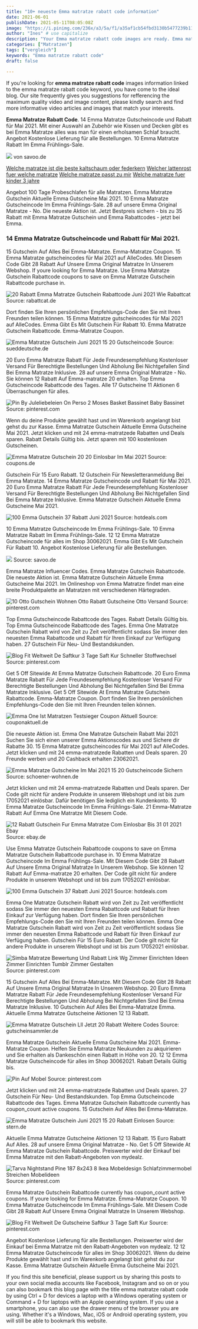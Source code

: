 ```yaml
---
title: "10+ neueste Emma matratze rabatt code information"
date: 2021-06-01
publishDate: 2021-05-11T08:05:08Z
image: "https://i.pinimg.com/236x/a3/5a/f1/a35af1cb54fbd3130b5477239b11a581.jpg"
author: "Ines" # use capitalize
description: "Your Emma matratze rabatt code images are ready. Emma matratze rabatt code are a topic that is being searched for and liked by netizens today. You can Download the Emma matratze rabatt code files here. Get all free photos and vectors."
categories: ["Matratzen"]
tags: ["vergleich"]
keywords: "Emma matratze rabatt code"
draft: false

---
```


If you're looking for **emma matratze rabatt code** images information linked to the emma matratze rabatt code keyword, you have come to the ideal  blog. Our site frequently  gives you  suggestions  for refferencing  the maximum  quality video and image  content, please kindly search and find more informative video articles and images that match your interests.

**Emma Matratze Rabatt Code**. 14 Emma Matratze Gutscheincode und Rabatt für Mai 2021. Mit einer Auswahl an Zubehör wie Kissen und Decken gibt es bei Emma Matratze alles was man für einen erholsamen Schlaf braucht. Angebot Kostenlose Lieferung für alle Bestellungen. 10 Emma Matratze Rabatt Im Emma Frühlings-Sale.

![](https://cdn.sdccdn.com/img/emma-matratze-gutschein.jpeg "")
 von savoo.de

[Welche matratze ist die beste kaltschaum oder federkern](/welche-matratze-ist-die-beste-kaltschaum-oder-federkern/)
[Welcher lattenrost fuer welche matratze](/welcher-lattenrost-fuer-welche-matratze/)
[Welche matratze passt zu mir](/welche-matratze-passt-zu-mir/)
[Welche matratze fuer kinder 3 jahre](/welche-matratze-fuer-kinder-3-jahre/)

Angebot 100 Tage Probeschlafen für alle Matratzen. Emma Matratze Gutschein Aktuelle Emma Gutscheine Mai 2021. 10 Emma Matratze Gutscheincode Im Emma Frühlings-Sale. 28 auf unsere Emma Original Matratze - No. Die neueste Aktion ist. Jetzt Bestpreis sichern - bis zu 35 Rabatt mit Emma Matratze Gutschein und Emma Rabattcodes - jetzt bei Emma.

### 14 Emma Matratze Gutscheincode und Rabatt für Mai 2021.

15 Gutschein Auf Alles Bei Emma-Matratze. Emma-Matratze Coupon. 15 Emma Matratze gutscheincodes für Mai 2021 auf AlleCodes. Mit Diesem Code Gibt 28 Rabatt Auf Unsere Emma Original Matratze In Unserem Webshop. If youre looking for Emma Matratze. Use Emma Matratze Gutschein Rabattcode coupons to save on Emma Matratze Gutschein Rabattcode purchase in.


![20 Rabatt Emma Matratze Gutschein Rabattcode Juni 2021 Wie Rabattcat](https://cdn-7.com/media/wysiwyg/EMMA_DE/MPS/spring_icon_adaption-14_DE-01.png "20 Rabatt Emma Matratze Gutschein Rabattcode Juni 2021 Wie Rabattcat")
Source: rabattcat.de

Dort finden Sie Ihren persönlichen Empfehlungs-Code den Sie mit Ihren Freunden teilen können. 15 Emma Matratze gutscheincodes für Mai 2021 auf AlleCodes. Emma Gibt Es Mit Gutschein Für Rabatt 10. Emma Matratze Gutschein Rabattcode. Emma-Matratze Coupon.

![Emma Matratze Gutschein Juni 2021 15 20 Gutscheincode](https://www.sueddeutsche.de/gutscheine/wp-content/uploads/2021/01/Emma-Matratze.png "Emma Matratze Gutschein Juni 2021 15 20 Gutscheincode")
Source: sueddeutsche.de

20 Euro Emma Matratze Rabatt Für Jede Freundesempfehlung Kostenloser Versand Für Berechtigte Bestellungen Und Abholung Bei Nichtgefallen Sind Bei Emma Matratze Inklusive. 28 auf unsere Emma Original Matratze - No. Sie können 12 Rabatt Auf Emma-matratze 20 erhalten. Top Emma Gutscheincode Rabattcode des Tages. Alle 17 Gutscheine 11 Aktionen 6 Überraschungen für alles.

![Pin By Juleliebeleien On Perso 2 Moses Basket Bassinet Baby Bassinet](https://i.pinimg.com/originals/4f/88/87/4f888758548c8e4c7d79960cafd17151.jpg "Pin By Juleliebeleien On Perso 2 Moses Basket Bassinet Baby Bassinet")
Source: pinterest.com

Wenn du deine Produkte gewählt hast und im Warenkorb angelangt bist gehst du zur Kasse. Emma Matratze Gutschein Aktuelle Emma Gutscheine Mai 2021. Jetzt klicken und mit 24 emma-matratzede Rabatten und Deals sparen. Rabatt Details Gültig bis. Jetzt sparen mit 100 kostenlosen Gutscheinen.

![Emma Matratze Gutschein 20 20 Einlosbar Im Mai 2021](https://www.coupons.de/images/merchants/emma-matratze_rabattcode-eintragen.jpg?t=1619173143 "Emma Matratze Gutschein 20 20 Einlosbar Im Mai 2021")
Source: coupons.de

Gutschein Für 15 Euro Rabatt. 12 Gutschein Für Newsletteranmeldung Bei Emma Matratze. 14 Emma Matratze Gutscheincode und Rabatt für Mai 2021. 20 Euro Emma Matratze Rabatt Für Jede Freundesempfehlung Kostenloser Versand Für Berechtigte Bestellungen Und Abholung Bei Nichtgefallen Sind Bei Emma Matratze Inklusive. Emma Matratze Gutschein Aktuelle Emma Gutscheine Mai 2021.

![100 Emma Gutschein 37 Rabatt Juni 2021](https://www.hotdeals.com/public/images/60113bad74bb0.jpg "100 Emma Gutschein 37 Rabatt Juni 2021")
Source: hotdeals.com

10 Emma Matratze Gutscheincode Im Emma Frühlings-Sale. 10 Emma Matratze Rabatt Im Emma Frühlings-Sale. 12 12 Emma Matratze Gutscheincode für alles im Shop 30062021. Emma Gibt Es Mit Gutschein Für Rabatt 10. Angebot Kostenlose Lieferung für alle Bestellungen.

![](https://cdn.sdccdn.com/img/emma-matratze-gutschein.jpeg "")
Source: savoo.de

Emma Matratze Influencer Codes. Emma Matratze Gutschein Rabattcode. Die neueste Aktion ist. Emma Matratze Gutschein Aktuelle Emma Gutscheine Mai 2021. Im Onlineshop von Emma Matratze findet man eine breite Produktpalette an Matratzen mit verschiedenen Härtegraden.

![10 Otto Gutschein Wohnen Otto Rabatt Gutscheine Otto Versand](https://i.pinimg.com/originals/83/b1/a1/83b1a118edd8de09278ea6a8c541177b.png "10 Otto Gutschein Wohnen Otto Rabatt Gutscheine Otto Versand")
Source: pinterest.com

Top Emma Gutscheincode Rabattcode des Tages. Rabatt Details Gültig bis. Top Emma Gutscheincode Rabattcode des Tages. Emma One Matratze Gutschein Rabatt wird von Zeit zu Zeit veröffentlicht sodass Sie immer den neuesten Emma Rabattcode und Rabatt für Ihren Einkauf zur Verfügung haben. 27 Gutschein Für Neu- Und Bestandskunden.

![Blog Fit Weltweit De Saftkur 3 Tage Saft Kur Schneller Stoffwechsel](https://i.pinimg.com/originals/31/02/ec/3102ec6bbd24b6376516947fa5ba6d90.jpg "Blog Fit Weltweit De Saftkur 3 Tage Saft Kur Schneller Stoffwechsel")
Source: pinterest.com

Get 5 Off Sitewide At Emma Matratze Gutschein Rabattcode. 20 Euro Emma Matratze Rabatt Für Jede Freundesempfehlung Kostenloser Versand Für Berechtigte Bestellungen Und Abholung Bei Nichtgefallen Sind Bei Emma Matratze Inklusive. Get 5 Off Sitewide At Emma Matratze Gutschein Rabattcode. Emma-Matratze Coupon. Dort finden Sie Ihren persönlichen Empfehlungs-Code den Sie mit Ihren Freunden teilen können.

![Emma One Ist Matratzen Testsieger Coupon Aktuell](https://www.couponaktuell.de/wp-content/uploads/2020/08/Emma-Matratze-1-800x704.png "Emma One Ist Matratzen Testsieger Coupon Aktuell")
Source: couponaktuell.de

Die neueste Aktion ist. Emma One Matratze Gutschein Rabatt Mai 2021 Suchen Sie sich einen unserer Emma Aktionscodes aus und Sichere dir Rabatte 30. 15 Emma Matratze gutscheincodes für Mai 2021 auf AlleCodes. Jetzt klicken und mit 24 emma-matratzede Rabatten und Deals sparen. 20 Freunde werben und 20 Cashback erhalten 23062021.

![Emma Matratze Gutscheine Im Mai 2021 15 20 Gutscheincode Sichern](https://www.schoener-wohnen.de/gutscheine/wp-content/uploads/2021/01/Emma-Matratze-Gutschein.jpg "Emma Matratze Gutscheine Im Mai 2021 15 20 Gutscheincode Sichern")
Source: schoener-wohnen.de

Jetzt klicken und mit 24 emma-matratzede Rabatten und Deals sparen. Der Code gilt nicht für andere Produkte in unserem Webshopt und ist bis zum 17052021 einlösbar. Dafür benötigen Sie lediglich ein Kundenkonto. 10 Emma Matratze Gutscheincode Im Emma Frühlings-Sale. 21 Emma-Matratze Rabatt Auf Emma One Matratze Mit Diesem Code.

![12 Rabatt Gutschein Fur Emma Matratze Com Einlosbar Bis 31 01 2021 Ebay](https://i.ebayimg.com/images/g/TRgAAOSwsUJfnyQL/s-l300.jpg "12 Rabatt Gutschein Fur Emma Matratze Com Einlosbar Bis 31 01 2021 Ebay")
Source: ebay.de

Use Emma Matratze Gutschein Rabattcode coupons to save on Emma Matratze Gutschein Rabattcode purchase in. 10 Emma Matratze Gutscheincode Im Emma Frühlings-Sale. Mit Diesem Code Gibt 28 Rabatt Auf Unsere Emma Original Matratze In Unserem Webshop. Sie können 12 Rabatt Auf Emma-matratze 20 erhalten. Der Code gilt nicht für andere Produkte in unserem Webshopt und ist bis zum 17052021 einlösbar.

![100 Emma Gutschein 37 Rabatt Juni 2021](https://www.hotdeals.com/public/images/60113badadedc.jpg "100 Emma Gutschein 37 Rabatt Juni 2021")
Source: hotdeals.com

Emma One Matratze Gutschein Rabatt wird von Zeit zu Zeit veröffentlicht sodass Sie immer den neuesten Emma Rabattcode und Rabatt für Ihren Einkauf zur Verfügung haben. Dort finden Sie Ihren persönlichen Empfehlungs-Code den Sie mit Ihren Freunden teilen können. Emma One Matratze Gutschein Rabatt wird von Zeit zu Zeit veröffentlicht sodass Sie immer den neuesten Emma Rabattcode und Rabatt für Ihren Einkauf zur Verfügung haben. Gutschein Für 15 Euro Rabatt. Der Code gilt nicht für andere Produkte in unserem Webshopt und ist bis zum 17052021 einlösbar.

![Simba Matratze Bewertung Und Rabatt Link Wg Zimmer Einrichten Ideen Zimmer Einrichten Tumblr Zimmer Gestalten](https://i.pinimg.com/originals/30/a6/f9/30a6f93b001d6e4c29b2f7d38613956f.jpg "Simba Matratze Bewertung Und Rabatt Link Wg Zimmer Einrichten Ideen Zimmer Einrichten Tumblr Zimmer Gestalten")
Source: pinterest.com

15 Gutschein Auf Alles Bei Emma-Matratze. Mit Diesem Code Gibt 28 Rabatt Auf Unsere Emma Original Matratze In Unserem Webshop. 20 Euro Emma Matratze Rabatt Für Jede Freundesempfehlung Kostenloser Versand Für Berechtigte Bestellungen Und Abholung Bei Nichtgefallen Sind Bei Emma Matratze Inklusive. 10 Gutschein Auf Alles Bei Emma-Matratze Emma. Aktuelle Emma Matratze Gutscheine Aktionen 12 13 Rabatt.

![Emma Matratze Gutschein Lll Jetzt 20 Rabatt Weitere Codes](https://www.gutscheinsammler.de/gs/uploads/logos/emma-matratze.jpg?1606905964 "Emma Matratze Gutschein Lll Jetzt 20 Rabatt Weitere Codes")
Source: gutscheinsammler.de

Emma Matratze Gutschein Aktuelle Emma Gutscheine Mai 2021. Emma-Matratze Coupon. Helfen Sie Emma Matratze Neukunden zu akquirieren und Sie erhalten als Dankeschön einen Rabatt in Höhe von 20. 12 12 Emma Matratze Gutscheincode für alles im Shop 30062021. Rabatt Details Gültig bis.

![Pin Auf Mobel](https://i.pinimg.com/originals/85/00/53/850053cca97f1a4895e480a57152e139.png "Pin Auf Mobel")
Source: pinterest.com

Jetzt klicken und mit 24 emma-matratzede Rabatten und Deals sparen. 27 Gutschein Für Neu- Und Bestandskunden. Top Emma Gutscheincode Rabattcode des Tages. Emma Matratze Gutschein Rabattcode currently has coupon_count active coupons. 15 Gutschein Auf Alles Bei Emma-Matratze.

![Emma Matratze Gutschein Juni 2021 15 20 Rabatt Einlosen](https://image.stern.de/gs/uploads/2021/01/Emma-Matratze.jpg "Emma Matratze Gutschein Juni 2021 15 20 Rabatt Einlosen")
Source: stern.de

Aktuelle Emma Matratze Gutscheine Aktionen 12 13 Rabatt. 15 Euro Rabatt Auf Alles. 28 auf unsere Emma Original Matratze - No. Get 5 Off Sitewide At Emma Matratze Gutschein Rabattcode. Preiswerter wird der Einkauf bei Emma Matratze mit den Rabatt-Angeboten von mydealz.

![Tarva Nightstand Pine 187 8x243 8 Ikea Mobeldesign Schlafzimmermobel Streichen Mobelideen](https://i.pinimg.com/originals/59/a8/f8/59a8f8a3e025d05e20c4447e57449d07.jpg "Tarva Nightstand Pine 187 8x243 8 Ikea Mobeldesign Schlafzimmermobel Streichen Mobelideen")
Source: pinterest.com

Emma Matratze Gutschein Rabattcode currently has coupon_count active coupons. If youre looking for Emma Matratze. Emma-Matratze Coupon. 10 Emma Matratze Gutscheincode Im Emma Frühlings-Sale. Mit Diesem Code Gibt 28 Rabatt Auf Unsere Emma Original Matratze In Unserem Webshop.

![Blog Fit Weltweit De Gutscheine Saftkur 3 Tage Saft Kur](https://i.pinimg.com/236x/a3/5a/f1/a35af1cb54fbd3130b5477239b11a581.jpg "Blog Fit Weltweit De Gutscheine Saftkur 3 Tage Saft Kur")
Source: pinterest.com

Angebot Kostenlose Lieferung für alle Bestellungen. Preiswerter wird der Einkauf bei Emma Matratze mit den Rabatt-Angeboten von mydealz. 12 12 Emma Matratze Gutscheincode für alles im Shop 30062021. Wenn du deine Produkte gewählt hast und im Warenkorb angelangt bist gehst du zur Kasse. Emma Matratze Gutschein Aktuelle Emma Gutscheine Mai 2021.

If you find this site beneficial, please support us by sharing this posts to your own social media accounts like Facebook, Instagram and so on or you can also bookmark this blog page with the title emma matratze rabatt code by using Ctrl + D for devices a laptop with a Windows operating system or Command + D for laptops with an Apple operating system. If you use a smartphone, you can also use the drawer menu of the browser you are using. Whether it's a Windows, Mac, iOS or Android operating system, you will still be able to bookmark this website.
